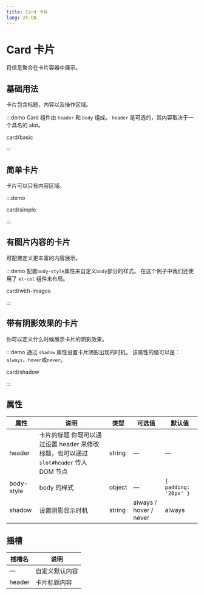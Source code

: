 ```yaml
---
title: Card 卡片
lang: zh-CN
---
```


# Card 卡片

将信息聚合在卡片容器中展示。

## 基础用法

卡片包含标题，内容以及操作区域。

:::demo Card 组件由 `header` 和 `body` 组成。 `header` 是可选的，其内容取决于一个具名的 slot。

card/basic

:::

## 简单卡片

卡片可以只有内容区域。

:::demo

card/simple

:::

## 有图片内容的卡片

可配置定义更丰富的内容展示。

:::demo 配置`body-style`属性来自定义`body`部分的样式。 在这个例子中我们还使用了 `el-col` 组件来布局。

card/with-images

:::

## 带有阴影效果的卡片

你可以定义什么时候展示卡片的阴影效果。

:::demo 通过 `shadow` 属性设置卡片阴影出现的时机。 该属性的值可以是：`always`、`hover`或`never`。

card/shadow

:::

## 属性

| 属性       | 说明                                                                                  | 类型   | 可选值                 | 默认值                |
| ---------- | ------------------------------------------------------------------------------------- | ------ | ---------------------- | --------------------- |
| header     | 卡片的标题 你既可以通过设置 header 来修改标题，也可以通过 `slot#header` 传入 DOM 节点 | string | —                      | —                     |
| body-style | body 的样式                                                                           | object | —                      | `{ padding: '20px' }` |
| shadow     | 设置阴影显示时机                                                                      | string | always / hover / never | always                |

## 插槽

| 插槽名 | 说明           |
| ------ | -------------- |
| —      | 自定义默认内容 |
| header | 卡片标题内容   |
